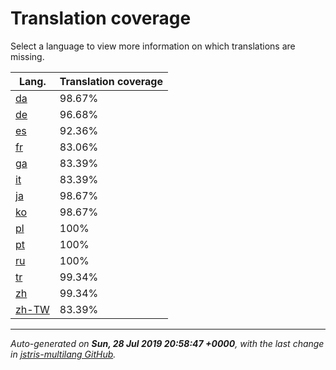 <link rel="stylesheet" href="style.css">

# Translation coverage

Select a language to view more information on which translations are missing.

<table>
<thead>
    <tr>
        <th>Lang.</th>
        <th colspan="2">Translation coverage</th>
    </tr>
</thead>
<tbody>
    <tr><td><a href="da.html">da</a></td><td>98.67%</td><td>
        <div class="pb">
            <span class="pb-fill" style="width: 98.67%;"></span>
        </div>
    </td></tr>
    <tr><td><a href="de.html">de</a></td><td>96.68%</td><td>
        <div class="pb">
            <span class="pb-fill" style="width: 96.68%;"></span>
        </div>
    </td></tr>
    <tr><td><a href="es.html">es</a></td><td>92.36%</td><td>
        <div class="pb">
            <span class="pb-fill" style="width: 92.36%;"></span>
        </div>
    </td></tr>
    <tr><td><a href="fr.html">fr</a></td><td>83.06%</td><td>
        <div class="pb">
            <span class="pb-fill" style="width: 83.06%;"></span>
        </div>
    </td></tr>
    <tr><td><a href="ga.html">ga</a></td><td>83.39%</td><td>
        <div class="pb">
            <span class="pb-fill" style="width: 83.39%;"></span>
        </div>
    </td></tr>
    <tr><td><a href="it.html">it</a></td><td>83.39%</td><td>
        <div class="pb">
            <span class="pb-fill" style="width: 83.39%;"></span>
        </div>
    </td></tr>
    <tr><td><a href="ja.html">ja</a></td><td>98.67%</td><td>
        <div class="pb">
            <span class="pb-fill" style="width: 98.67%;"></span>
        </div>
    </td></tr>
    <tr><td><a href="ko.html">ko</a></td><td>98.67%</td><td>
        <div class="pb">
            <span class="pb-fill" style="width: 98.67%;"></span>
        </div>
    </td></tr>
    <tr><td><a href="pl.html">pl</a></td><td>100%</td><td>
        <div class="pb">
            <span class="pb-fill" style="width: 100%;"></span>
        </div>
    </td></tr>
    <tr><td><a href="pt.html">pt</a></td><td>100%</td><td>
        <div class="pb">
            <span class="pb-fill" style="width: 100%;"></span>
        </div>
    </td></tr>
    <tr><td><a href="ru.html">ru</a></td><td>100%</td><td>
        <div class="pb">
            <span class="pb-fill" style="width: 100%;"></span>
        </div>
    </td></tr>
    <tr><td><a href="tr.html">tr</a></td><td>99.34%</td><td>
        <div class="pb">
            <span class="pb-fill" style="width: 99.34%;"></span>
        </div>
    </td></tr>
    <tr><td><a href="zh.html">zh</a></td><td>99.34%</td><td>
        <div class="pb">
            <span class="pb-fill" style="width: 99.34%;"></span>
        </div>
    </td></tr>
    <tr><td><a href="zh-TW.html">zh-TW</a></td><td>83.39%</td><td>
        <div class="pb">
            <span class="pb-fill" style="width: 83.39%;"></span>
        </div>
    </td></tr>
</tbody></table>

-------------------

*Auto-generated on **Sun, 28 Jul 2019 20:58:47 +0000**, with the last change in [jstris-multilang GitHub](https://github.com/jezevec10/jstris-multilang/).*
